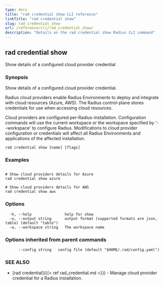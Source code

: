 ```yaml
---
type: docs
title: "rad credential show CLI reference"
linkTitle: "rad credential show"
slug: rad_credential_show
url: /reference/cli/rad_credential_show/
description: "Details on the rad credential show Radius CLI command"
---
```

## rad credential show

Show details of a configured cloud provider credential

### Synopsis

Show details of a configured cloud provider credential.

Radius cloud providers enable Radius Environments to deploy and integrate with cloud resources (Azure, AWS).
The Radius control-plane stores credentials for use when accessing cloud resources.

Cloud providers are configured per-Radius-installation. Configuration commands will use the current workspace
or the workspace specified by '--workspace' to configure Radius. Modifications to cloud provider configuration
or credentials will affect all Radius Environments and applications of the affected installation.

```
rad credential show [name] [flags]
```

### Examples

```

# Show cloud providers details for Azure
rad credential show azure

# Show cloud providers details for AWS
rad credential show aws

```

### Options

```
  -h, --help               help for show
  -o, --output string      output format (supported formats are json, table) (default "table")
  -w, --workspace string   The workspace name
```

### Options inherited from parent commands

```
      --config string   config file (default "$HOME/.rad/config.yaml")
```

### SEE ALSO

- [rad credential]({{< ref rad_credential.md >}}) - Manage cloud provider credential for a Radius installation.
